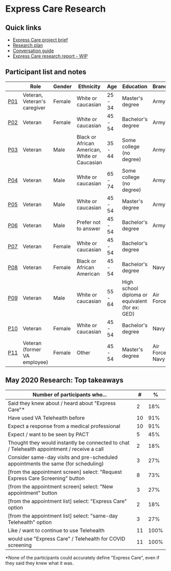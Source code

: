 # Express Care Research
## Quick links
- [Express Care project brief](../express-care-project-brief.md)
- [Research plan](express-care-research-plan.md)
- [Conversation guide](express-care-conversation-guide.md)
- [Express Care research report - WIP](express-care-research-report.md)

## Participant list and notes

|                                                              | Role                         | Gender | Ethnicity                                     | Age     | Education                                                    | Branch          | Location |
| ------------------------------------------------------------ | ---------------------------- | ------ | --------------------------------------------- | ------- | ------------------------------------------------------------ | --------------- | -------- |
| [P01](session-notes/20200501-express-care-p01.md) | Veteran, Veteran's caregiver | Female | White or caucasian                            | 25 - 34 | Master's degree                                              | Army            | MD       |
| [P02](session-notes/20200504-express-care-p02.md) | Veteran                      | Female | White or caucasian                            | 45 - 54 | Bachelor's degree                                            | Army            | GA       |
| [P03](session-notes/20200504-express-care-p03.md) | Veteran                      | Male   | Black or African American, White or Caucasian | 35 - 44 | Some college (no degree)                                     | Army            | CT       |
| [P04](session-notes/20200506-express-care-p04.md) | Veteran                      | Male   | White or caucasian                            | 65 - 74 | Some college (no degree)                                     | Army            | OK       |
| [P05](session-notes/20200506-express-care-p05.md) | Veteran                      | Male   | White or caucasian                            | 45 - 54 | Master's degree                                              | Army            | MA       |
| [P06](session-notes/20200506-express-care-p06.md) | Veteran                      | Male   | Prefer not to answer                          | 45 - 54 | Bachelor's degree                                            | Army            | CA       |
| [P07](session-notes/20200506-express-care-p07.md) | Veteran                      | Female | White or caucasian                            | 45 - 54 | Bachelor's degree                                            |                 | FL       |
| [P08](session-notes/20200507-express-care-p08.md) | Veteran                      | Female | Black or African American                     | 45 - 54 | Bachelor's degree                                            | Navy            | IN       |
| [P09](session-notes/20200507-express-care-p09.md) | Veteran                      | Male   | White or caucasian                            | 55 - 64 | High school diploma or equivalent (for ex: GED)              | Air Force       | PA       |
| [P10](session-notes/20200507-express-care-p10.md) | Veteran                      | Female | White or caucasian                            | 45 - 54 | Bachelor's degree                                            | Navy            | GA       |
| [P11](session-notes/20200508-express-care-p11.md) | Veteran (former VA employee) | Female | Other                                         | 45 - 54 | Master's degree                                              | Air Force, Navy | MI       |


## May 2020 Research: Top takeaways

| Number of participants who...                                | #    | %    |
| ------------------------------------------------------------ | ---- | ---- |
| Said they knew about / heard about "Express Care"*           | 2    | 18%  |
| Have used VA Telehealth before                               | 10   | 91%  |
| Expect a response from a medical professional                | 10   | 91%  |
| Expect / want to be seen by PACT                             | 5    | 45%  |
| Thought they would instantly be connected to chat / Telehealth appointment / receive a call | 2    | 18%  |
| Consider same-day visits and pre-scheduled appointments the same (for scheduling) | 3    | 27%  |
| [from the appointment screen] select:  "Request Express Care Screening" button | 8    | 73%  |
| [from the appointment screen] select:  "New appointment" button | 3    | 27%  |
| [from the appointment list] select:  "Express Care" option   | 2    | 18%  |
| [from the appointment list] select:  "same-day Telehealth" option | 3    | 27%  |
| Like / want to continue to use Telehealth                    | 11   | 100% |
| would use "Express Care" / Telehealth for COVID screening    | 11   | 100% |

*None of the participants could accurately define "Express Care", even if they said they knew what it was.
